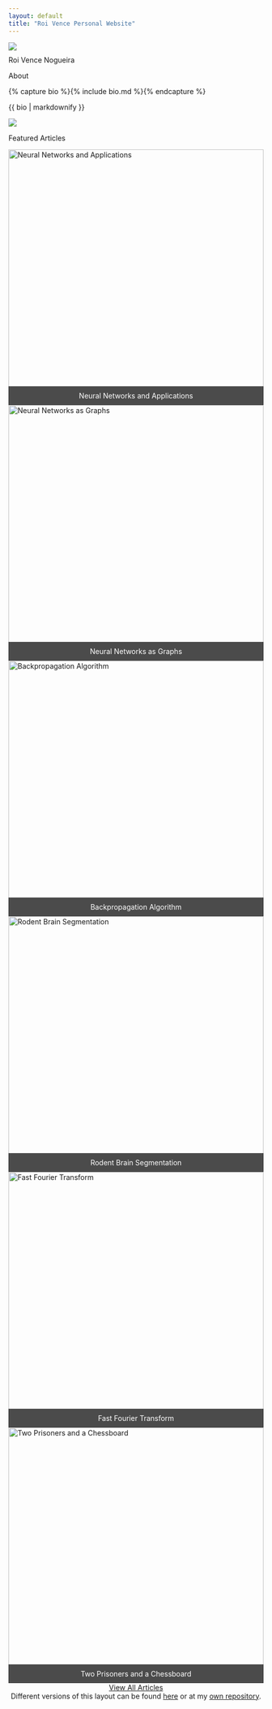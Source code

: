 ```yaml
---
layout: default
title: "Roi Vence Personal Website"
---
```


<main role="main" class="container-sm" style="max-width: 1080px">
    <div class="row">
        <div class="col">
            <p class="h1 mt-5 page-title">
                <img class="profile-img-small d-md-none" src="{{ '/assets/profile.jpg' | relative_url }}" />
                <span style="clear: right">Roi Vence Nogueira</span>
            </p>
            <p class="h4 section-title" style="clear: right">About</p>
            {% capture bio %}{% include bio.md %}{% endcapture %}
            <p>{{ bio | markdownify }}</p>
        </div>
        </div>
        <div class="col-auto d-none d-md-block text-center">
            <img class="profile-img" src="{{ '/assets/profile.jpg' | relative_url }}" />
            <div class="social-icons">
                <a href="mailto:roi.vence@gmail.com" title="Email"><i class="fas fa-envelope"></i></a>
                <a href="https://www.linkedin.com/in/roivence" title="LinkedIn"><i class="fab fa-linkedin"></i></a>
                <a href="https://github.com/RoidaVinci" title="GitHub"><i class="fab fa-github"></i></a>
            </div>
        </div>
    </div>
        <div class="row">
        <div class="col">
            <p class="h1 section-title" style="clear: right">Featured Articles</p>
            <div class="article-grid">
                <div class="article-item">
                    <a href="../articles/tfg.html">
                        <img src="../thumbnail/perceptron.jpg" alt="Neural Networks and Applications">
                        <div class="article-title">Neural Networks and Applications</div>
                    </a>
                </div>
                <div class="article-item">
                    <a href="../articles/nn_graph.html">
                        <img src="../thumbnail/perceptron_activacion.jpg" alt="Neural Networks as Graphs">
                        <div class="article-title">Neural Networks as Graphs</div>
                    </a>
                </div>
                <div class="article-item">
                    <a href="../articles/backpropagation.html">
                        <img src="../thumbnail/backpropagation.jpg" alt="Backpropagation Algorithm">
                        <div class="article-title">Backpropagation Algorithm</div>
                    </a>
                </div>
                <div class="article-item">
                    <a href="../articles/idis.html">
                        <img src="../thumbnail/segmentadoauto.png" alt="Rodent Brain Segmentation">
                        <div class="article-title">Rodent Brain Segmentation</div>
                    </a>
                </div>
                <div class="article-item">
                    <a href="../articles/fft.html">
                        <img src="../thumbnail/convolucion.jpg" alt="Fast Fourier Transform">
                        <div class="article-title">Fast Fourier Transform</div>
                    </a>
                </div>
                <div class="article-item">
                    <a href="../articles/escape_prison.html">
                        <img src="../thumbnail/chessboard.png" alt="Two Prisoners and a Chessboard">
                        <div class="article-title">Two Prisoners and a Chessboard</div>
                    </a>
                </div>
            </div>
            <div class="view-all-button-container">
                <a href="../articles.md" class="btn btn-primary view-all-btn">
                    <i class="fas fa-book-open"></i> View All Articles
                </a>
            </div>
        </div>
    </div>

<footer class="footer">
    <div class="container-sm">
        <div class="row">
            <div class="col" style="text-align: center">
                <span class="text-muted small-text">
                    Different versions of this layout can be found <a href="https://github.com/TonyLianLong/websitev2">here</a> or at my <a href="https://github.com/RoidaVinci/web/">own repository</a>.
                </span>
            </div>
        </div>
    </div>
</footer>

</main>

<link rel="stylesheet" href="https://cdnjs.cloudflare.com/ajax/libs/font-awesome/6.0.0-beta3/css/all.min.css">
<style>
    .social-icons {
        margin-top: 10px;
    }
    .social-icons a {
        margin: 0 10px;
        color: #000;
        font-size: 1.5rem;
    }
    .profile-img-small, .profile-img {
        display: block;
        margin: 0 auto 10px;
    }
    
    .article-grid {
        display: grid;
        grid-template-columns: repeat(3, 1fr); /* Three articles per row */
        gap: 20px; /* Space between articles */
        margin-bottom: 20px;
    }

    .article-item {
        position: relative;
        overflow: hidden;
        transition: transform 0.3s ease, box-shadow 0.3s ease;
        aspect-ratio: 1; /* Keep articles square */
    }

    .article-item:hover {
        transform: scale(1.05);
        box-shadow: 0 4px 15px rgba(0, 0, 0, 0.2);
    }

    .article-item img {
        width: 100%;
        height: 100%;
        object-fit: contain; /* Ensure the image fits within the container */
    }

    .article-title {
        position: absolute;
        bottom: 0;
        width: 100%;
        background-color: rgba(0, 0, 0, 0.7);
        color: white;
        text-align: center;
        padding: 10px 0;
        font-size: 1em;
        transition: background-color 0.3s ease;
    }

    .article-item:hover .article-title {
        background-color: rgba(0, 0, 0, 0.9);
    }

    .view-all-button-container {
        display: flex;
        justify-content: center;
    }

    .view-all-btn {
        width: 60%; /* Same width as three articles */
        text-align: center;
    }
</style>
